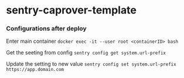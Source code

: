 # sentry-caprover-template

### Configurations after deploy

Enter main container
`docker exec -it --user root <containerID> bash`

Get the seeting from config
`sentry config get system.url-prefix`

Update the setting to new value
`sentry config set system.url-prefix https://app.domain.com`
